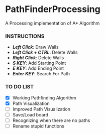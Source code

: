# PathFinderProcessing

A Processing implementation of A* Algorithm

### INSTRUCTIONS
* __*Left Click*__: Draw Walls
* __*Left Click + CTRL*__: Delete Walls
* __*Right Click*__: Delete Walls
* __*S KEY*__: Add Starting Point
* __*E KEY*__: Add Ending Point
* __*Enter KEY*__: Search For Path


### TO DO LIST
- [x] Working Pathfinding Algorithm
- [x] Path Visualization
- [ ] Improved Path Visualization
- [ ] Save/Load board
- [ ] Recognizing when there are no paths
- [ ] Rename stupid functions
